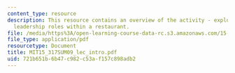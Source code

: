 ```yaml
---
content_type: resource
description: This resource contains an overview of the activity - exploring the various
  leadership roles within a restaurant.
file: /media/https%3A/open-learning-course-data-rc.s3.amazonaws.com/15-317-organizational-leadership-and-change-summer-2009/721b651b6b47c982c53af157c898adb2_MIT15_317SUM09_lec_intro.pdf
file_type: application/pdf
resourcetype: Document
title: MIT15_317SUM09_lec_intro.pdf
uid: 721b651b-6b47-c982-c53a-f157c898adb2
---
```

